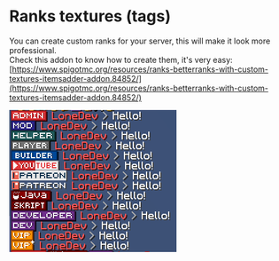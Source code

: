 # Ranks textures \(tags\)

You can create custom ranks for your server, this will make it look more professional.  
Check this addon to know how to create them, it's very easy: [https://www.spigotmc.org/resources/ranks-betterranks-with-custom-textures-itemsadder-addon.84852/](https://www.spigotmc.org/resources/ranks-betterranks-with-custom-textures-itemsadder-addon.84852/)

![](../../../.gitbook/assets/image%20%2827%29.png)

